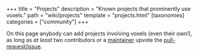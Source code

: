 +++
title = "Projects"
description = "Known projects that prominently use voxels."
path = "wiki/projects"
template = "projects.html"
[taxonomies]
categories = ["community"]
+++

On this page anybody can add projects involving voxels (even their own!), as long as *at least* two contributors *or* a [maintainer](https://github.com/orgs/voxel-wiki/people) upvote the [pull-request/issue](https://github.com/voxel-wiki/voxel-wiki.github.io/issues).

<!-- Project table data can be found in the "content/wiki/projects.toml"-file next to this file. -->
